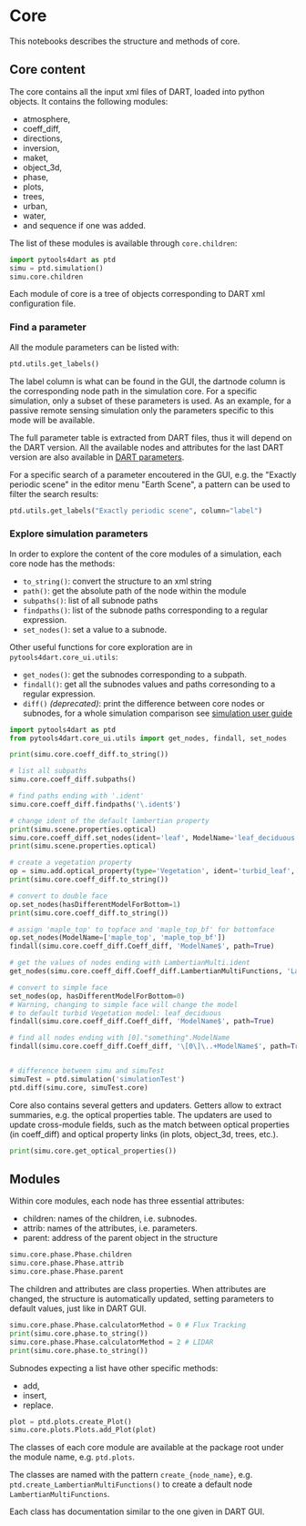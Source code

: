 # Core
This notebooks describes the structure and methods of core.

## Core content

The core contains all the input xml files of DART, loaded into python objects.
It contains the following modules:

- atmosphere, 
- coeff_diff, 
- directions, 
- inversion, 
- maket,
- object_3d, 
- phase, 
- plots, 
- trees, 
- urban, 
- water,
- and sequence if one was added. 

The list of these modules is available through `core.children`:

```python
import pytools4dart as ptd
simu = ptd.simulation()
simu.core.children
```

Each module of core is a tree of objects corresponding to DART xml configuration file.

### Find a parameter

All the module parameters can be listed with:

```python
ptd.utils.get_labels()
```

The label column is what can be found in the GUI, the dartnode column is the corresponding node path in the simulation core. For a specific simulation, only a subset of these parameters is used. As an example, for a passive remote sensing simulation only the parameters specific to this mode will be available.

The full parameter table is extracted from DART files, thus it will depend on the DART version. All the available nodes and attributes for the last DART version are also available in [DART parameters](../DART_parameters.md).


For a specific search of a parameter encoutered in the GUI, e.g. the "Exactly periodic scene" in the editor menu "Earth Scene", a pattern can be used to filter the search results:
```python
ptd.utils.get_labels("Exactly periodic scene", column="label")
```

### Explore simulation parameters

In order to explore the content of the core modules of a simulation, each core node has the methods:
  
  - `to_string()`: convert the structure to an xml string
  - `path()`: get the absolute path of the node within the module
  - `subpaths()`: list of all subnode paths
  - `findpaths()`: list of the subnode paths corresponding to a regular expression.
  - `set_nodes()`: set a value to a subnode.


Other useful functions for core exploration are in `pytools4dart.core_ui.utils`:
  
  - `get_nodes()`: get the subnodes corresponding to a subpath.
  - `findall()`: get all the subnodes values and paths corresonding to a regular expression.
  - `diff()` _(deprecated)_: print the difference between core nodes or subnodes, for a whole simulation comparison see [simulation user guide](./01_simulation.md)

```python
import pytools4dart as ptd
from pytools4dart.core_ui.utils import get_nodes, findall, set_nodes

print(simu.core.coeff_diff.to_string())    

# list all subpaths
simu.core.coeff_diff.subpaths()

# find paths ending with '.ident'
simu.core.coeff_diff.findpaths('\.ident$')

# change ident of the default lambertian property 
print(simu.scene.properties.optical)
simu.core.coeff_diff.set_nodes(ident='leaf', ModelName='leaf_deciduous', databaseName='Lambertian_vegetation.db')
print(simu.scene.properties.optical)

# create a vegetation property
op = simu.add.optical_property(type='Vegetation', ident='turbid_leaf', ModelName='leaf_deciduous', databaseName='Lambertian_vegetation.db')
print(simu.core.coeff_diff.to_string())

# convert to double face
op.set_nodes(hasDifferentModelForBottom=1)
print(simu.core.coeff_diff.to_string())

# assign 'maple_top' to topface and 'maple_top_bf' for bottomface
op.set_nodes(ModelName=['maple_top', 'maple_top_bf'])
findall(simu.core.coeff_diff.Coeff_diff, 'ModelName$', path=True)

# get the values of nodes ending with LambertianMulti.ident
get_nodes(simu.core.coeff_diff.Coeff_diff.LambertianMultiFunctions, 'LambertianMulti.ident')

# convert to simple face
set_nodes(op, hasDifferentModelForBottom=0)
# Warning, changing to simple face will change the model
# to default turbid Vegetation model: leaf_deciduous
findall(simu.core.coeff_diff.Coeff_diff, 'ModelName$', path=True)

# find all nodes ending with [0]."something".ModelName
findall(simu.core.coeff_diff.Coeff_diff, '\[0\]\..+ModelName$', path=True, use_labels=False)


# difference between simu and simuTest
simuTest = ptd.simulation('simulationTest')
ptd.diff(simu.core, simuTest.core)
```

Core also contains several getters and updaters. Getters allow to extract
summaries, e.g. the optical properties table. The updaters are used to update
cross-module fields, such as the match between optical properties (in
coeff_diff) and optical property links (in plots, object_3d, trees, etc.).

```python
print(simu.core.get_optical_properties())
```

## Modules


Within core modules, each node has three essential attributes:
  
  - children: names of the children, i.e. subnodes.
  - attrib: names of the attributes, i.e. parameters.
  - parent: address of the parent object in the structure

```python
simu.core.phase.Phase.children
simu.core.phase.Phase.attrib
simu.core.phase.Phase.parent
```

The children and attributes are class properties. When attributes are changed,
the structure is automatically updated, setting parameters to default values,
just like in DART GUI.

```python
simu.core.phase.Phase.calculatorMethod = 0 # Flux Tracking
print(simu.core.phase.to_string())
simu.core.phase.Phase.calculatorMethod = 2 # LIDAR
print(simu.core.phase.to_string())
```

Subnodes expecting a list have other specific methods:

 - add,
 - insert,
 - replace.

```python
plot = ptd.plots.create_Plot()
simu.core.plots.Plots.add_Plot(plot)
```

The classes of each core module are available at the package root under the
module name, e.g. `ptd.plots`.

The classes are named with the pattern `create_{node_name}`,
e.g. `ptd.create_LambertianMultiFunctions()`
to create a default node `LambertianMultiFunctions`. 

Each class has documentation similar to the one given in DART GUI.

